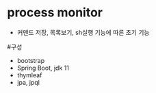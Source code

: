 # process monitor
- 커맨드 저장, 목록보기, sh실행 기능에 따른 초기 기능

#구성
- bootstrap
- Spring Boot, jdk 11
- thymleaf
- jpa, jpql
